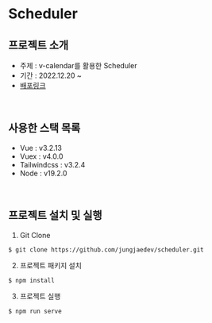 # Scheduler

## 프로젝트 소개

- 주제 : v-calendar를 활용한 Scheduler
- 기간 : 2022.12.20 ~
- [배포링크](https://scheduler-sigma.vercel.app/calendar)

<br />

## 사용한 스택 목록

- Vue : v3.2.13
- Vuex : v4.0.0
- Tailwindcss : v3.2.4
- Node : v19.2.0

<br />

## 프로젝트 설치 및 실행

1. Git Clone

```shell
$ git clone https://github.com/jungjaedev/scheduler.git
```

2. 프로젝트 패키지 설치

```shell
$ npm install
```

3. 프로젝트 실행

```shell
$ npm run serve
```

<br />